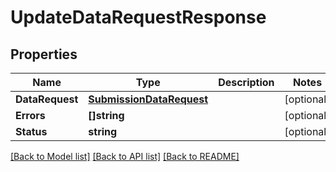 # UpdateDataRequestResponse

## Properties
Name | Type | Description | Notes
------------ | ------------- | ------------- | -------------
**DataRequest** | [**SubmissionDataRequest**](submission_data_request.md) |  | [optional] 
**Errors** | **[]string** |  | [optional] 
**Status** | **string** |  | [optional] 

[[Back to Model list]](../README.md#documentation-for-models) [[Back to API list]](../README.md#documentation-for-api-endpoints) [[Back to README]](../README.md)


